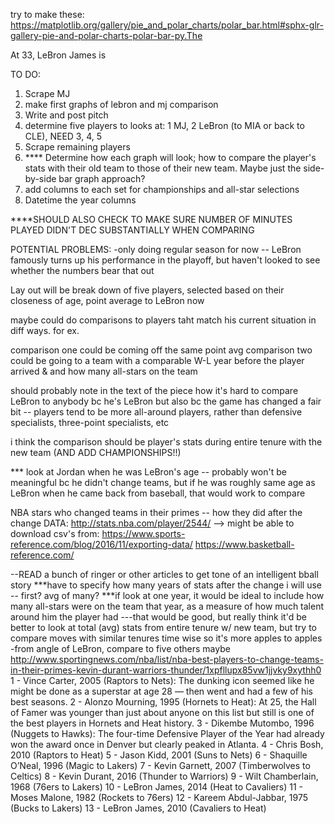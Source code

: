 

try to make these:
https://matplotlib.org/gallery/pie_and_polar_charts/polar_bar.html#sphx-glr-gallery-pie-and-polar-charts-polar-bar-py.The



At 33, LeBron James is 

TO DO:

1. Scrape MJ
2. make first graphs of lebron and mj comparison
3. Write and post pitch
4. determine five players to looks at: 1 MJ, 2 LeBron (to MIA or back to CLE), NEED 3, 4, 5
5. Scrape remaining players
6. **** Determine how each graph will look; how to compare the player's stats with their old team to those of their new team. Maybe just the side-by-side bar graph approach?
7. add columns to each set for championships and all-star selections
8. Datetime the year columns

****SHOULD ALSO CHECK TO MAKE SURE NUMBER OF MINUTES PLAYED DIDN'T DEC SUBSTANTIALLY WHEN COMPARING

POTENTIAL PROBLEMS:
-only doing regular season for now -- LeBron famously turns up his performance in the playoff, but haven't looked to see whether the numbers bear that out

Lay out will be break down of five players, selected based on their closeness of age, point average to LeBron now

maybe could do comparisons to players taht match his current situation in diff ways. for ex.

comparison one could be coming off the same point avg
comparison two could be going to a team with a comparable W-L year before the player arrived & and how many all-stars on the team


should probably note in the text of the piece how it's hard to compare LeBron to anybody bc he's LeBron but also bc the game has changed a fair bit -- players tend to be more all-around players, rather than defensive specialists, three-point specialists, etc


i think the comparison should be player's stats during entire tenure with the new team (AND ADD CHAMPIONSHIPS!!)

*** look at Jordan when he was LeBron's age -- probably won't be meaningful bc he didn't change teams, but if he was roughly same age as LeBron when he came back from baseball, that would work to compare


NBA stars who changed teams in their primes -- how they did after the change
DATA:
http://stats.nba.com/player/2544/
--> might be able to download csv's from: https://www.sports-reference.com/blog/2016/11/exporting-data/
https://www.basketball-reference.com/

--READ a bunch of ringer or other articles to get tone of an intelligent bball story
***have to specify how many years of stats after the change i will use -- first? avg of many?
***if look at one year, it would be ideal to include how many all-stars were on the team that year, as a measure of how much talent around him the player had
---that would be good, but really think it'd be better to look at total (avg) stats from entire tenure w/ new team, but try to compare moves with similar tenures time wise so it's more apples to apples
-from angle of LeBron, compare to five others maybe
http://www.sportingnews.com/nba/list/nba-best-players-to-change-teams-in-their-primes-kevin-durant-warriors-thunder/1xpfllupx85vw1jjvky9xythh0
1 - Vince Carter, 2005 (Raptors to Nets): The dunking icon seemed like he might be done as a superstar at age 28 — then went and had a few of his best seasons.
2 - Alonzo Mourning, 1995 (Hornets to Heat): At 25, the Hall of Famer was younger than just about anyone on this list but still is one of the best players in Hornets and Heat history.
3 - Dikembe Mutombo, 1996 (Nuggets to Hawks): The four-time Defensive Player of the Year had already won the award once in Denver but clearly peaked in Atlanta.
4 - Chris Bosh, 2010 (Raptors to Heat)
5 - Jason Kidd, 2001 (Suns to Nets)
6 - Shaquille O’Neal, 1996 (Magic to Lakers)
7 - Kevin Garnett, 2007 (Timberwolves to Celtics)
8 - Kevin Durant, 2016 (Thunder to Warriors)
9 - Wilt Chamberlain, 1968 (76ers to Lakers)
10 - LeBron James, 2014 (Heat to Cavaliers)
11 - Moses Malone, 1982 (Rockets to 76ers)
12 - Kareem Abdul-Jabbar, 1975 (Bucks to Lakers)
13 - LeBron James, 2010 (Cavaliers to Heat)

